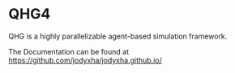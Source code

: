 # QHG4
QHG is a highly parallelizable agent-based simulation framework.

The Documentation can be found at https://github.com/jodyxha/jodyxha.github.io/
